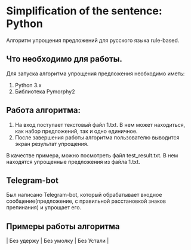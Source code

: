 # Simplification of the sentence: Python

Алгоритм упрощения предложений для русского языка rule-based.

## Что необходимо для работы.

Для запуска алгоритма упрощения предложения необходимо иметь:
  1. Python 3.x
  2. Библиотека Pymorphy2
  
 ## Работа алгоритма:
 
 1. На вход поступает текстовый файл 1.txt. В нем может находиться, как набор предложений, так и одно единичное.
 2. После завершения работы алгоритма пользователю выводится экран результат упрощения.
 
 В качестве примера, можно посмотреть файл test_result.txt. В нем находятся упрощенные предложения из файла 1.txt.
 
 
 
 ## Telegram-bot
 
 Был написано Telegram-bot, который обрабатывает входное сообщение(предложение, с правильной расстановкой знаков препинания) и упрощает его.
 
 
 ## Примеры работы алгоритма
 
| Без удержу | Без умолку | Без Устали |
   



